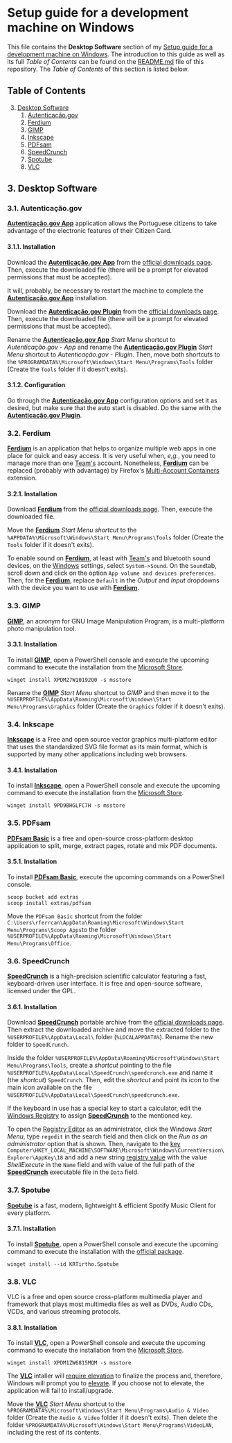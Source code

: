 # Setup guide for a development machine on Windows

This file contains the **Desktop Software** section of my [Setup guide for a development machine on Windows](https://github.com/EnduranceCode/windows-development-machine). The introduction to this guide as well as its full *Table of Contents* can be found on the [README.md](./README.md) file of this repository. The *Table of Contents* of this section is listed below.

## Table of Contents

3. [Desktop Software](#3-desktop-software)
    1. [Autenticação.gov](#31-autenticaçãogov)
    2. [Ferdium](#32-ferdium)
    3. [GIMP](#33-gimp)
    4. [Inkscape](#34-inkscape)
    5. [PDFsam](#35-pdfsam)
    6. [SpeedCrunch](#36-speedcrunch)
    7. [Spotube](#37-spotube)
    8. [VLC](#38-vlc)

## 3. Desktop Software

### 3.1. Autenticação.gov

[**Autenticação.gov App**](https://www.autenticacao.gov.pt/) application allows the Portuguese citizens to take advantage of the electronic features of their Citizen Card.

#### 3.1.1. Installation

Download the [**Autenticação.gov App**](https://www.autenticacao.gov.pt/) from the [official downloads page](https://www.autenticacao.gov.pt/web/guest/cc-aplicacao).
Then, execute the downloaded file (there will be a prompt for elevated permissions that must be accepted).

It will, probably, be necessary to restart the machine to complete the [**Autenticação.gov App**](https://www.autenticacao.gov.pt/) installation.

Download the [**Autenticação.gov Plugin**](https://autenticacao.gov.pt/fa/ajuda/autenticacaogovpt.aspx) from the [official downloads page](https://autenticacao.gov.pt/fa/ajuda/autenticacaogovpt.aspx). Then, execute the downloaded file (there will be a prompt for elevated permissions that must be accepted).

Rename the [**Autenticação.gov App**](https://www.autenticacao.gov.pt/) *Start Menu* shortcut to *Autenticação.gov - App* and rename the [**Autenticação.gov Plugin**](https://www.autenticacao.gov.pt/) *Start Menu* shortcut to *Autenticação.gov - Plugin*. Then, move both shortcuts to the `%PROGRAMDATA%\Microsoft\Windows\Start Menu\Programs\Tools` folder (Create the `Tools` folder if it doesn't exits).

#### 3.1.2. Configuration

Go through the [**Autenticação.gov App**](https://www.autenticacao.gov.pt/) configuration options and set it as desired, but make sure that the auto start is disabled. Do the same with the [**Autenticação.gov Plugin**](https://autenticacao.gov.pt/fa/ajuda/autenticacaogovpt.aspx).

### 3.2. Ferdium

[**Ferdium**](https://ferdium.org/) is an application that helps to organize multiple web apps in one place for quick and easy access. It is very useful when, *e,g.*, you need to manage more than one [Team's](https://www.microsoft.com/microsoft-teams/group-chat-software/) account. Nonetheless, [**Ferdium**](https://ferdium.org/) can be replaced (probably with advantage) by Firefox's [Multi-Account Containers](https://addons.mozilla.org/en-US/firefox/addon/multi-account-containers/) extension.

#### 3.2.1. Installation

Download [**Ferdium**](https://ferdium.org/) from the [official downloads page](https://ferdium.org/download). Then, execute the downloaded file.

Move the [**Ferdium**](https://ferdium.org/) *Start Menu* *shortcut* to the `%APPDATA%\Microsoft\Windows\Start Menu\Programs\Tools` folder (Create the `Tools` folder if it doesn't exits).

To enable sound on [**Ferdium**](https://ferdium.org/), at least with [Team's](https://www.microsoft.com/microsoft-teams/group-chat-software/) and bluetooth sound devices, on the [Windows](https://www.microsoft.com/en-us/windows) settings, select `System->Sound`. On the `Sound`tab, scroll down and click on the option `App volume and devices preferences`. Then, for the [**Ferdium**](https://ferdium.org/), replace `Default` in the *Output* and *Input* dropdowns with the device you want to use with [**Ferdium**](https://ferdium.org/).

### 3.3. GIMP

[**GIMP**](https://www.gimp.org/), an acronym for GNU Image Manipulation Program, is a multi-platform photo manipulation tool.

#### 3.3.1. Installation

To install [**GIMP**](https://www.gimp.org/), open a PowerShell console and execute the upcoming command to execute the installation from the [Microsoft Store](https://apps.microsoft.com/detail/XPDM27W10192Q0).

    winget install XPDM27W10192Q0 -s msstore

Rename the [**GIMP**](https://www.gimp.org/) *Start Menu* shortcut to *GIMP* and then move it to the `%USERPROFILE%\AppData\Roaming\Microsoft\Windows\Start Menu\Programs\Graphics` folder (Create the `Graphics` folder if it doesn't exits).

### 3.4. Inkscape

[**Inkscape**](https://inkscape.org/) is a Free and open source vector graphics multi-platform editor that uses the standardized SVG file format as its main format, which is supported by many other applications including web browsers.

#### 3.4.1. Installation

To install [**Inkscape**](https://inkscape.org/), open a PowerShell console and execute the upcoming command to execute the installation from the [Microsoft Store](https://apps.microsoft.com/detail/9PD9BHGLFC7H).

    winget install 9PD9BHGLFC7H -s msstore

### 3.5. PDFsam

[**PDFsam Basic**](https://pdfsam.org/pdfsam-basic/) is a free and open-source cross-platform desktop application to split, merge, extract pages, rotate and mix PDF documents.

#### 3.5.1. Installation

To install [**PDFsam Basic**](https://pdfsam.org/pdfsam-basic/), execute the upcoming commands on a PowerShell console.

    scoop bucket add extras
    scoop install extras/pdfsam

Move the `PDFsam Basic` shortcut from the folder `C:\Users\rferrcan\AppData\Roaming\Microsoft\Windows\Start Menu\Programs\Scoop Apps`to the folder `%USERPROFILE%\AppData\Roaming\Microsoft\Windows\Start Menu\Programs\Office`.

### 3.6. SpeedCrunch

[**SpeedCrunch**](http://www.speedcrunch.org) is a high-precision scientific calculator featuring a fast, keyboard-driven user interface. It is free and open-source software, licensed under the GPL.

#### 3.6.1. Installation

Download [**SpeedCrunch**](http://www.speedcrunch.org) portable archive from the [official downloads page](https://heldercorreia.bitbucket.io/speedcrunch/download.html). Then extract the downloaded archive and move the extracted folder to the `%USERPROFILE%\AppData\Local\` folder (`%LOCALAPPDATA%`). Rename the new folder to `SpeedCrunch`.

Inside the folder `%USERPROFILE%\AppData\Roaming\Microsoft\Windows\Start Menu\Programs\Tools`, create a *shortcut* pointing to the file `%USERPROFILE%\AppData\Local\SpeedCrunch\speedcrunch.exe` and name it (the *shortcut*) `SpeedCrunch`. Then, edit the *shortcut* and point its icon to the main icon available on the file `%USERPROFILE%\AppData\Local\SpeedCrunch\speedcrunch.exe`.

If the keyboard in use has a special key to start a calculator, edit the [Windows Registry](https://learn.microsoft.com/troubleshoot/windows-server/performance/windows-registry-advanced-users) to assign [**SpeedCrunch**](http://www.speedcrunch.org) to the mentioned key.

To open the [Registry Editor](https://www.bleepingcomputer.com/tutorials/how-to-use-the-windows-registry-editor/) as an administrator, click the Windows *Start Menu*, type `regedit` in the search field and then click on the *Run as an administrator* option that is shown. Then, navigate to the [key](https://www.lifewire.com/what-is-a-registry-key-2625999) `Computer\HKEY_LOCAL_MACHINE\SOFTWARE\Microsoft\Windows\CurrentVersion\Explorer\AppKey\18` and add a new string [registry value](https://www.lifewire.com/what-is-a-registry-value-2626042) with the value *ShellExecute* in the `Name` field and with value of the full path of the [**SpeedCrunch**](http://www.speedcrunch.org) executable file in the `Data` field.

### 3.7. Spotube

[**Spotube**](https://spotube.krtirtho.dev/) is a fast, modern, lightweight & efficient Spotify Music Client for every platform.

#### 3.7.1. Installation

To install [**Spotube**](https://spotube.krtirtho.dev/), open a PowerShell console and execute the upcoming command to execute the installation with the [official package](https://spotube.krtirtho.dev/other-downloads/package-manager).

    winget install --id KRTirtho.Spotube

### 3.8. VLC

VLC is a free and open source cross-platform multimedia player and framework that plays most multimedia files as well as DVDs, Audio CDs, VCDs, and various streaming protocols.

#### 3.8.1. Installation

To install [**VLC**](https://www.videolan.org/), open a PowerShell console and execute the upcoming command to execute the installation from the [Microsoft Store](https://apps.microsoft.com/detail/XPDM1ZW6815MQM).

    winget install XPDM1ZW6815MQM -s msstore

The [**VLC**](https://www.videolan.org/) intaller will [require elevation](https://learn.microsoft.com/en-us/windows/security/application-security/application-control/user-account-control/how-it-works) to finalize the process and, therefore, Windows will prompt you to [elevate](https://learn.microsoft.com/en-us/windows/security/application-security/application-control/user-account-control/how-it-works#the-uac-user-experience). If you choose not to elevate, the application will fail to install/upgrade.

Move the [**VLC**](https://www.videolan.org/) *Start Menu* shortcut to the `%PROGRAMDATA%\Microsoft\Windows\Start Menu\Programs\Audio & Video` folder (Create the `Audio & Video` folder if it doesn't exits). Then delete the folder `%PROGRAMDATA%\Microsoft\Windows\Start Menu\Programs\VideoLAN`, including the rest of its contents.
